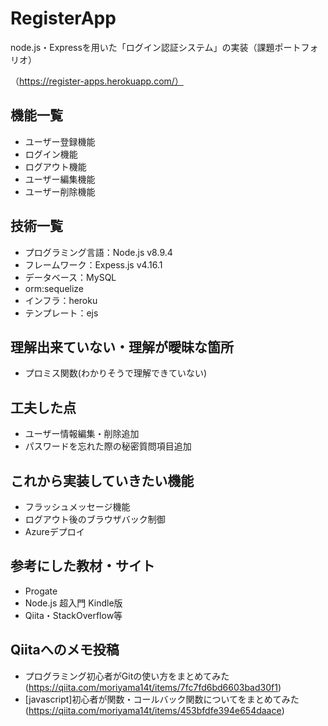 # RegisterApp
 
node.js・Expressを用いた「ログイン認証システム」の実装（課題ポートフォリオ）

（https://register-apps.herokuapp.com/）

## 機能一覧
*  ユーザー登録機能
*  ログイン機能
*  ログアウト機能
*  ユーザー編集機能
*  ユーザー削除機能

## 技術一覧
*  プログラミング言語：Node.js v8.9.4
*  フレームワーク：Expess.js v4.16.1
*  データベース：MySQL
*  orm:sequelize
*  インフラ：heroku 
*  テンプレート：ejs

## 理解出来ていない・理解が曖昧な箇所
*  プロミス関数(わかりそうで理解できていない)
 
## 工夫した点
*  ユーザー情報編集・削除追加
*  パスワードを忘れた際の秘密質問項目追加

## これから実装していきたい機能
*  フラッシュメッセージ機能
*  ログアウト後のブラウザバック制御
*  Azureデプロイ

## 参考にした教材・サイト
*  Progate
*  Node.js 超入門 Kindle版
*  Qiita・StackOverflow等

## Qiitaへのメモ投稿
*  プログラミング初心者がGitの使い方をまとめてみた(https://qiita.com/moriyama14t/items/7fc7fd6bd6603bad30f1)
*  [javascript]初心者が関数・コールバック関数についてをまとめてみた(https://qiita.com/moriyama14t/items/453bfdfe394e654daace)


